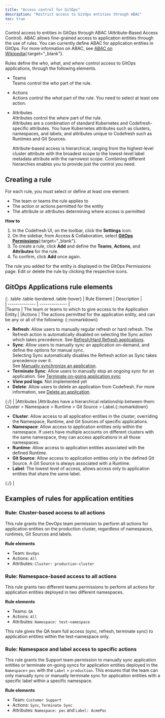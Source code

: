 ```yaml
---
title: "Access control for GitOps"
description: "Restrict access to GitOps entities through ABAC"
toc: true
---
```


Control access to entities in GitOps through ABAC (Attribute-Based Access Control). ABAC allows fine-grained access to application entities through the use of rules. You can currently define ABAC for application entities in GitOps.
For more information on ABAC, see [ABAC on Wikipedia](https://en.wikipedia.org/wiki/Attribute-based_access_control){:target="\_blank"}. 


Rules define the *who*, *what*, and *where*  control access to GitOps applications, through the following elements. 
* Teams  
  Teams control the _who_ part of the rule. 

* Actions  
  Actions control the  _what_ part of the rule. You need to select at least one action. 

* Attributes  
  Attributes control the _where_ part of the rule.  
  Attributes are a combination of standard Kubernetes and Codefresh-specific attributes. You have Kubernetes attributes such as clusters, namespaces, and labels, and attributes unique to Codefresh such as Runtimes and Git Sources.
  
  Attribute-based access is hierarchical, ranging from the highest-level cluster attribute with the broadest scope to the lowest-level label metadata attribute with the narrowest scope. Combining different hierarchies enables you to provide just the control you need.



## Creating a rule
For each rule, you must select or define at least one element:
* The team or teams the rule applies to 
* The action or actions permitted for the entity
* The attribute or attributes determining where access is permitted

**How to**

1. In the Codefresh UI, on the toolbar, click the **Settings** icon.
1. On the sidebar, from Access & Collaboration, select [**GitOps Permissions**](https://g.codefresh.io/account-admin/permissions/teams){:target="\_blank"}.
1. To create a rule, click **Add** and define the **Teams**, **Actions**, and **Attributes** for the rule.
1. To confirm, click **Add** once again. 

The rule you added for the entity is displayed in the GitOps Permissions page. Edit or delete the rule by clicking the respective icons.

## GitOps Applications rule elements

{: .table .table-bordered .table-hover}
| Rule Element              | Description            |  
| --------------         | --------------           |  
|Teams                   | The team or teams to which to give access to the Application Entity.|
|Actions                 | The actions permitted for the application entity, and can be any or all of the following: {::nomarkdown} <ul><li><b>Refresh</b>: Allow users to manually regular refresh or hard refresh. The Refresh action is automatically disabled on selecting the Sync action which takes precedence. See [Refresh/Hard Refresh applications]({{site.baseurl}}/ddocs/deployments/gitops/manage-application/#refreshhard-refresh-applications).</li><li><b>Sync</b>: Allow users to manually sync an application on-demand, and define the options for manual sync.<br>Selecting Sync automatically disables the Refresh action as Sync takes precedence over it. <br> See [Manually synchronize an application]({{site.baseurl}}/docs/deployments/gitops/manage-application/#manually-synchronize-an-application).</li><li><b>Terminate Sync</b>: Allow users to manually stop an ongoing sync for an application. See [Terminate on-going application sync]({{site.baseurl}}/docs/deployments/gitops/manage-application/#terminate-on-going-application-sync)</li><li><b>View pod logs</b>: Not implemented yet</li><li><b>Delete</b>: Allow users to delete an application from Codefresh. For more information, see [Delete an application]({{site.baseurl}}/docs/deployments/gitops/manage-application/#delete-an-application).</li></ul>{:/} |
|Attributes |Attributes have a hierarchical relationship between them: Cluster > Namespace > Runtime > Git Source > Label.{::nomarkdown} <ul><li><b>Cluster</b>: Allow access to all application entities in the cluster, overriding the Namespace, Runtime, and Git Sources of specific applications.</li><li><b>Namespace</b>: Allow access to application entities only within the namespace. If users have multiple accounts on different clusters with the same namespace, they can access applications in all those namespaces.</li><li><b>Runtime</b>: Allow access to application entities associated with the defined Runtime.</li><li><b>Git Source</b>: Allow access to application entities only in the defined Git Source. A Git Source is always associated with a Runtime.</li><li><b>Label</b>: The lowest level of access, allows access only to application entities that share the same label.</li></ul>{:/} |





## Examples of rules for application entities

### Rule: Cluster-based access to all actions
This rule grants the DevOps team permission to perform all actions for application entities on the production cluster, regardless of namespaces, runtimes, Git Sources and labels.

**Rule elements**
* Team: `DevOps`
* Actions: `All`
* Attributes: `Cluster: production-cluster`



### Rule: Namespace-based access to all actions
This rule grants two different teams permissions to perform all actions for application entities deployed in two different namespaces.

**Rule elements**
* Teams: `QA`
* Actions: `All`
* Attributes: `Namespace: test-namespace`

This rule gives the QA team full access (sync, refresh, terminate sync) to application entities within the test-namespace only.

### Rule: Namespace and label access to specific actions 
This rule grants the Support team permission to manually sync application entities or terminate on-going syncs for application entities  deployed in the `Namespace`= `poc` with the `Label` = `production`. 
This ensures that the team can only manually sync or manually terminate sync for application entities with a specific label within a specific namespace. 


**Rule elements**
* Team: `Customer Support`
* Actions: `Sync`, `Terminate Sync`
* Attributes: `Namespace: poc` and `Label: AcmePoc`



